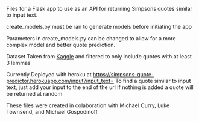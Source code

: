 Files for a Flask app to use as an API for returning Simpsons quotes similar to
input text.

create_models.py must be ran to generate models before initiating the app

Parameters in create_models.py can be changed to allow for a more complex model
and better quote prediction.

Dataset Taken from [Kaggle](https://www.kaggle.com/pierremegret/dialogue-lines-of-the-simpsons) and filtered to only include quotes with at least 3 lemmas

Currently Deployed with heroku at https://simpsons-quote-predictor.herokuapp.com/input?input_text=
To find a quote similar to input text, just add your input to the end of the url
If nothing is added a quote will be returned at random

These files were created in colaboration with Michael Curry, Luke Townsend, and Michael Gospodinoff
